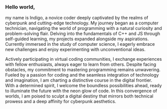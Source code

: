 ### Hello world,
  my name is Indigo, a novice coder deeply captivated by the realms of cyberpunk and cutting-edge technology. My journey began as a computer technician, navigating the world of programming with a natural curiosity and problem-solving flair. Delving into the fundamentals of C++ and JS through self-guided learning, my projects expanded alongside my aspirations. Currently immersed in the study of computer science, I eagerly embrace new challenges and enjoy experimenting with unconventional ideas.

Actively participating in virtual coding communities, I exchange experiences with fellow enthusiasts, always eager to learn from others. Despite facing obstacles, my commitment to mastering programming remains unwavering. Fueled by a passion for coding and the seamless integration of technology and imagination, I am charting a distinctive course in the digital frontier. With a determined spirit, I welcome the boundless possibilities ahead, ready to illuminate the future with the neon glow of code. In this convergence of worlds, I am poised to sculpt a digital destiny that mirrors both technical prowess and a deep affinity for cyberpunk aesthetics.

<!--
**indigoziroldo/indigoziroldo** is a ✨ _special_ ✨ repository because its `README.md` (this file) appears on your GitHub profile.

Here are some ideas to get you started:

- 🔭 I’m currently working on ...
- 🌱 I’m currently learning ...
- 👯 I’m looking to collaborate on ...
- 🤔 I’m looking for help with ...
- 💬 Ask me about ...
- 📫 How to reach me: ...
- 😄 Pronouns: ...
- ⚡ Fun fact: ...
-->
